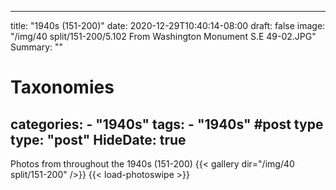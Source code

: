 
---
title: "1940s (151-200)"
date: 2020-12-29T10:40:14-08:00
draft: false
image: "/img/40 split/151-200/5.102 From Washington Monument S.E 49-02.JPG"
Summary: ""
#   Taxonomies
categories:
    - "1940s"
tags:
    - "1940s"
#post type
type: "post"
HideDate: true
---

Photos from throughout the 1940s (151-200)
{{< gallery dir="/img/40 split/151-200" />}} {{< load-photoswipe >}}
